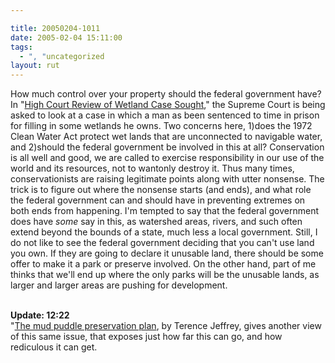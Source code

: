 ```yaml
---

title: 20050204-1011
date: 2005-02-04 15:11:00
tags:
  - ", "uncategorized
layout: rut
---
```


How much control over your property
should the federal government have?  In "<a href="http://news.findlaw.com/ap_stories/other/1110/2-4-2005/20050204021502_8.html">High
Court Review of Wetland Case Sought</a>," the Supreme Court is
being asked to look at a case in which a man as been sentenced to
time in prison for filling in some wetlands he owns.  Two concerns
here, 1)does the 1972 Clean Water Act protect wet lands that are
unconnected to navigable water, and 2)should the federal government
be involved in this at all?  Conservation is all well and good,
we are called to exercise responsibility in our use of the world
and its resources, not to wantonly destroy it.  Thus many times,
conservationists are raising legitimate points along with utter
nonsense.  The trick is to figure out where the nonsense starts
(and ends), and what role the federal government can and should have
in preventing extremes on both ends from happening.  I'm tempted
to say that the federal government does have <em>some</em> say in
this, as watershed areas, rivers, and such often extend beyond
the bounds of a state, much less a local government.  Still, I
do not like to see the federal government deciding that you can't
use land you own.  If they are going to declare it unusable land,
there should be some offer to make it a park or preserve involved.
On the other hand, part of me thinks that we'll end up where the
only parks will be the unusable lands, as larger and larger areas
are pushing for development.<br  /><br  />

<strong>Update: 12:22</strong><br  /> "<a href="http://www.townhall.com/columnists/terencejeffrey/tj20050202.shtml">The mud puddle preservation plan</a>, by Terence Jeffrey, gives another view of this same issue, that exposes just how far this can go, and how rediculous it can get.

